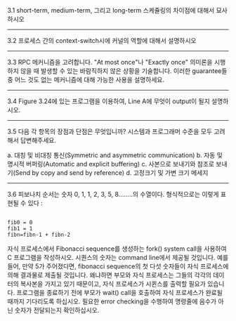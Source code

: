 3.1 short-term, medium-term, 그리고 long-term 스케쥴링의 차이점에 대해서 묘사하시오


- - -

3.2 프로세스 간의 context-switch시에 커널의 역할에 대해서 설명하시오


- - -

3.3 RPC 메커니즘을 고려합니다. "At most once"나 "Exactly once" 의미론을 시행하지 않을 때 발생할 수 있는 바람직하지 않은 상황을 기술합니다. 이러한 guarantee들 중 어느 것도 없는 메커니즘에 대해 가능한 사용을 설명하세요.

- - -

3.4 Figure 3.24에 있는 프로그램을 이용하여, Line A에 무엇이 output이 될지 설명하시오.

- - -

3.5 다음 각 항목의 장점과 단점은 무엇입니까? 시스템과 프로그래머 수준을 모두 고려해서 답변해주세요.

a. 대칭 및 비대칭 통신(Symmetric and asymmetric communication)
b. 자동 및 명시적 버퍼링(Automatic and explicit buffering)
c. 사본으로 보내기와 참조로 보내기(Send by copy and send by reference)
d. 고정크기 및 가변 크기 메세지

- - -

3.6 피보나치 순서는 숫자 0, 1, 1, 2, 3, 5, 8........의 수열이다. 형식적으로는 이렇게 표현될 수 있다 : 

```

fib0 = 0
fib1 = 1
fibn=fibn-1 + fibn-2

```

자식 프로세스에서 Fibonacci sequence를 생성하는 fork() system call을 사용하여 C 프로그램을 작성하시오. 시퀀스의 숫자는 command line에서 제공될 것입니다. 예를 들어, 만약 5가 주어졌다면, fibonacci sequence의 첫 다섯 숫자들이 자식 프로세스에 의해 결과물로 제출될 것입니다. 왜냐하면 부모와 자식 프로세스는 그들의 각각의 데이터의 복사본을 가지고 있기 때문이고, 자식 프로세스가 시퀸스를 출력할 필요가 있습니다. 프로그램을 종료하기 전에 부모가 wait() call을 호출하여 자식 프로세스가 완료될 때까지 기다리도록 하십시오. 필요한 error checking을 수행하여 명령줄에 음수가 아닌 숫자가 전달되는지 확인하십시오.